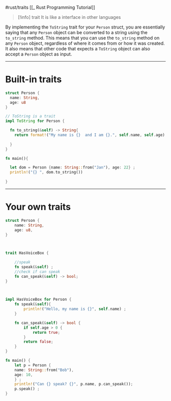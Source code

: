 #rust/traits
[[_ Rust Programming Tutorial]]

> [!info]  trait
>It is like a interface in other languages

By implementing the `ToString` trait for your `Person` struct, you are essentially saying that any `Person` object can be converted to a string using the `to_string` method. This means that you can use the `to_string` method on any `Person` object, regardless of where it comes from or how it was created. It also means that other code that expects a `ToString` object can also accept a `Person` object as input.

---
# Built-in traits
```rust
struct Person {
  name: String,
  age: u8
}

// ToString is a trait
impl ToString for Person {

  fn to_string(&self) -> String{
    return format!("My name is {}  and I am {}.", self.name, self.age) ;
    
  }
}

fn main(){

  let dom = Person {name: String::from("Jan"), age: 22} ;
  println!("{} ", dom.to_string())
  
}
```


-------
# Your own traits

```rust
struct Person {
	name: String,
	age: u8,
}

  

trait HasVoiceBox {

	//speak
	fn speak(&self) ;
	//check if can speak
	fn can_speak(&self) -> bool;
}

  

impl HasVoiceBox for Person {
	fn speak(&self){
		println!("Hello, my name is {}", self.name) ;
	}

	fn can_speak(&self) -> bool {
		if self.age > 0 {
			return true;
		}
		return false;
	}
}

fn main() {
	let p = Person {
	name: String::from("Bob"),
	age: 10,
	} ;
	println!("Can {} speak? {}", p.name, p.can_speak());
	p.speak() ;
}
```


